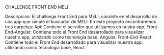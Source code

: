 CHALLENGE FRONT END MELI

Descripcion:
El challenge Front End para MELI, consiste en el desarrollo de una app que simule el buscador de MELI.
En este proyecto encontraremos tres carpetas:
Api: Contiene el servidor que utilizamos en nustra app.
Front-End-Angular: Contiene todo el Front End desarrollado para visualizar nuestra app, utilizando como tecnologia base, Angular.
Front-End-React: Contiene todo el Front End desarrollado para visualizar nuestra app, utilizando como tecnologia base, React.
